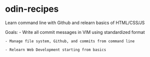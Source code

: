 # odin-recipes

Learn command line with Github and relearn basics of HTML/CSS/JS

Goals:
	- Write all commit messages in VIM using standardized format

	- Manage file system, Github, and commits from command line

	- Relearn Web Development starting from basics

